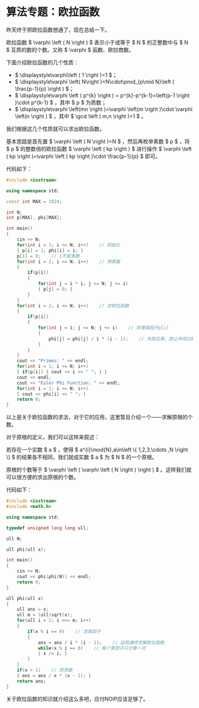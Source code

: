 # 算法专题：欧拉函数


昨天终于把欧拉函数想通了，现在总结一下。

欧拉函数 $ \varphi \left ( N \right ) $ 表示小于或等于 $ N $ 的正整数中与 $ N $ 互质的数的个数。又称 $ \varphi $ 函数、欧拉商数。

下面介绍欧拉函数的几个性质：

* $ \displaystyle\varphi\left ( 1 \right )=1 $；
* $ \displaystyle\varphi \left( N\right )=N\cdot\prod_{p\mid N}\left ( \frac{p-1}{p} \right ) $；
* $ \displaystyle\varphi \left ( p^{k} \right ) = p^{k}-p^{k-1}=\left(p-1 \right )\cdot p^{k-1} $ ，其中 $ p $ 为质数；
* $ \displaystyle\varphi \left(mn \right )=\varphi \left(m \right )\cdot \varphi \left(n \right ) $ ，其中 $ \gcd \left ( m,n \right )=1 $ 。

我们根据这几个性质就可以求出欧拉函数。

基本思路是首先置 $ \varphi \left ( N \right )=N $ ，然后再枚举素数 $ p $ ，将 $ p $ 的整数倍的欧拉函数 $ \varphi \left ( kp \right ) $ 进行操作 $ \varphi \left ( kp \right )=\varphi \left ( kp \right )\cdot \frac{p-1}{p} $ 即可。

代码如下：

```cpp
#include <iostream>

using namespace std;

const int MAX = 1024;

int N;
int p[MAX], phi[MAX];

int main()
{
    cin >> N;
    for(int i = 1; i <= N; i++)    // 初始化
    { p[i] = 1; phi[i] = i; }
    p[1] = 0;    // 1不是素数
    for(int i = 2; i <= N; i++)    // 筛素数
    {
        if(p[i])
        {
            for(int j = i * i; j <= N; j += i)
            { p[j] = 0; }
        }
    }
    for(int i = 2; i <= N; i++)    // 求欧拉函数
    {
        if(p[i])
        {
            for(int j = i; j <= N; j += i)    // 处理素因子p[i]
            {
                phi[j] = phi[j] / i * (i - 1);    // 先除后乘，防止中间过程超出范围
            }
        }
    }
    cout << "Primes: " << endl;
    for(int i = 1; i <= N; i++)
    { if(p[i]) { cout << i << " "; } }
    cout << endl;
    cout << "Euler Phi Function: " << endl;
    for(int i = 1; i <= N; i++)
    { cout << phi[i] << " "; }
    return 0;
}
```

以上是关于欧拉函数的求法，对于它的应用，这里暂且介绍一个——求解原根的个数。

对于原根的定义，我们可以这样来叙述：

若存在一个实数 $ a $ ，使得 $ a^{i}\mod{N},a\in\left \\{ 1,2,3,\cdots ,N \right \\} $ 的结果各不相同，我们就成实数 $ a $ 为 $ N $ 的一个原根。

原根的个数等于 $ \varphi \left ( \varphi \left ( N \right ) \right ) $ 。这样我们就可以很方便的求出原根的个数。

代码如下：

```cpp
#include <iostream>
#include <math.h>

using namespace std;

typedef unsigned long long ull;

ull N;

ull phi(ull x);

int main()
{
    cin >> N;
    cout << phi(phi(N)) << endl;
    return 0;
}

ull phi(ull x)
{
    ull ans = x;
    ull m = (ull)sqrt(x);
    for(ull i = 2; i <<= m; i++)
    {
        if(x % i == 0)    // 求素因子
        {
            ans = ans / i * (i - 1);    // 运用通项求解欧拉函数
            while(x % i == 0)    // 每个素因子只计算一次
            { x /= i; }
        }
    }
    if(x > 1)    // 防质数
    { ans = ans / x * (x - 1); }
    return ans;
}
```

关于欧拉函数的知识就介绍这么多吧，应付NOIP应该足够了。
